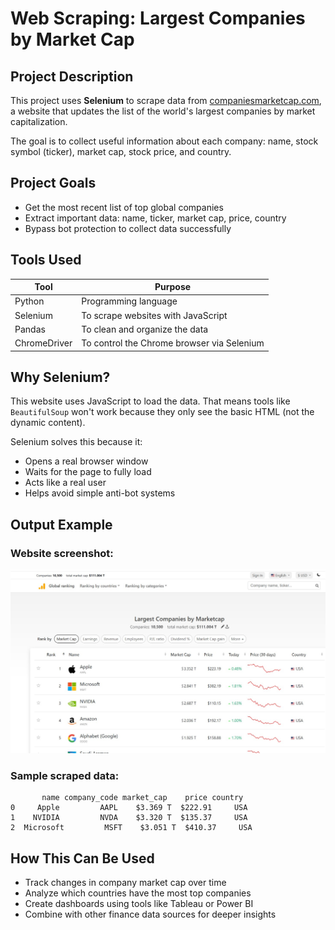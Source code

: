 # Web Scraping: Largest Companies by Market Cap

## Project Description

This project uses **Selenium** to scrape data from [companiesmarketcap.com](https://companiesmarketcap.com/), a website that updates the list of the world's largest companies by market capitalization.

The goal is to collect useful information about each company: name, stock symbol (ticker), market cap, stock price, and country.

## Project Goals

- Get the most recent list of top global companies
- Extract important data: name, ticker, market cap, price, country
- Bypass bot protection to collect data successfully

## Tools Used

| Tool              | Purpose                                 |
|-------------------|------------------------------------------|
| Python            | Programming language                     |
| Selenium          | To scrape websites with JavaScript       |
| Pandas            | To clean and organize the data           |
| ChromeDriver      | To control the Chrome browser via Selenium |

## Why Selenium?

This website uses JavaScript to load the data. That means tools like `BeautifulSoup` won't work because they only see the basic HTML (not the dynamic content).

Selenium solves this because it:

- Opens a real browser window
- Waits for the page to fully load
- Acts like a real user
- Helps avoid simple anti-bot systems

## Output Example

### Website screenshot:

![Website Screenshot](sreenshot.jpg)

### Sample scraped data:

```
       name company_code market_cap    price country
0     Apple         AAPL    $3.369 T  $222.91     USA
1    NVIDIA         NVDA    $3.320 T  $135.37     USA
2  Microsoft         MSFT    $3.051 T  $410.37     USA
```

## How This Can Be Used

- Track changes in company market cap over time
- Analyze which countries have the most top companies
- Create dashboards using tools like Tableau or Power BI
- Combine with other finance data sources for deeper insights


